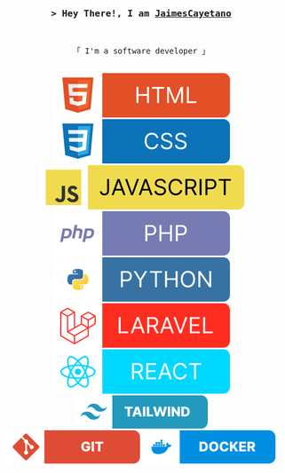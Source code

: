 <h3 align="center">
  <samp>&gt; Hey There!, I am
    <b><a target="_blank" href="https://github.com/jaimescayetano">JaimesCayetano</a></b>
  </samp>
</h3>

<br>

<p align="center">
  <!-- Intro -->
  <samp>
    「 I'm a software developer 」
    <br>
    <br>
  </samp>
  
  <!-- Technologies -->
  <div align="center">
    
![HTML5](https://raw.githubusercontent.com/jaimescayetano/images/d585e50da9089e49b9f3d4c7c39195b49d827f35/icons/html-icon.svg)
![CSS3](https://raw.githubusercontent.com/jaimescayetano/images/d585e50da9089e49b9f3d4c7c39195b49d827f35/icons/css-icon.svg)
![JavaScript](https://raw.githubusercontent.com/jaimescayetano/images/d585e50da9089e49b9f3d4c7c39195b49d827f35/icons/javascript.svg)
![PHP](https://raw.githubusercontent.com/jaimescayetano/images/d585e50da9089e49b9f3d4c7c39195b49d827f35/icons/php-icon.svg)
![Python](https://raw.githubusercontent.com/jaimescayetano/images/d585e50da9089e49b9f3d4c7c39195b49d827f35/icons/python-icon.svg)
<br/>
![Laravel](https://raw.githubusercontent.com/jaimescayetano/images/d585e50da9089e49b9f3d4c7c39195b49d827f35/icons/laravel-icon.svg)
![React](https://raw.githubusercontent.com/jaimescayetano/images/d585e50da9089e49b9f3d4c7c39195b49d827f35/icons/react-icon.svg)
![Tailwind](https://raw.githubusercontent.com/jaimescayetano/images/d585e50da9089e49b9f3d4c7c39195b49d827f35/icons/tailwind-icon.svg)
<br/>
![Git](https://raw.githubusercontent.com/jaimescayetano/images/d585e50da9089e49b9f3d4c7c39195b49d827f35/icons/git-icon.svg)
![Docker](https://raw.githubusercontent.com/jaimescayetano/images/d585e50da9089e49b9f3d4c7c39195b49d827f35/icons/docker-icon.svg)
  </div>
</p>


